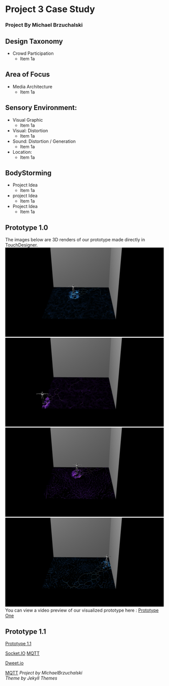 # Project 3 Case Study 
### Project By Michael Brzuchalski
 
## Design Taxonomy
  * Crowd Participation
    * Item 1a
## Area of Focus
* Media Architecture
    * Item 1a
## Sensory Environment:
  * Visual Graphic
    * Item 1a
  * Visual: Distortion
    * Item 1a
  * Sound: Distortion / Generation
    * Item 1a
  * Location: 
    * Item 1a
    
## BodyStorming
 * Project Idea
    * Item 1a
 * project Idea
    * Item 1a
 * Project Idea
    * Item 1a
    
## Prototype 1.0
The images below are 3D renders of our prototype made directly in TouchDesigner.  
![ImageOne](images/TDMovieOut.0.jpg)
![ImageTwo](images/TDMovieOut.1.jpg)
![ImageThree](images/TDMovieOut.2.jpg)
![ImageFour](images/TDMovieOut.3.jpg)
You can view a video preview of our visualized prototype here : [Prototype One](https://www.youtube.com/watch?v=RlnMgWQJlpA&feature=youtu.be)
## Prototype 1.1
[Prototype 1.1](https://www.youtube.com/watch?v=__j6FiRErwo&feature=youtu.be)


[Socket.IO](https://socket.io/)
[MQTT](https://mqtt.org/)

[Dweet.io](https://mqtt.org/)

[MQTT](https://mqtt.org/) 
*Project by MichaelBrzuchalski*\
*Theme by Jekyll Themes*
